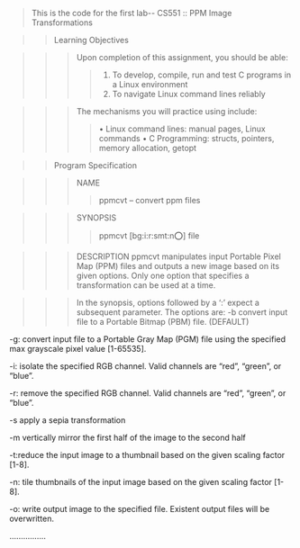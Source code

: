 > This is the code for the first lab-- CS551 :: PPM Image Transformations

>> Learning Objectives

>>> Upon completion of this assignment, you should be able:
>>>> 1. To develop, compile, run and test C programs in a Linux environment 
>>>> 2. To navigate Linux command lines reliably

>>> The mechanisms you will practice using include:
>>>> • Linux command lines: manual pages, Linux commands
>>>> • C Programming: structs, pointers, memory allocation, getopt

>> Program Specification

>>> NAME
>>>> ppmcvt – convert ppm files

>>> SYNOPSIS
>>>> ppmcvt [bg:i:r:smt:n:o:] file

>>> DESCRIPTION
ppmcvt manipulates input Portable Pixel Map (PPM) files and outputs a new image based on its given options. Only one option that specifies a transformation can be used at a time.

>>> In the synopsis, options followed by a ‘:’ expect a subsequent parameter. The options are:
-b convert input file to a Portable Bitmap (PBM) file. (DEFAULT)

-g: convert input file to a Portable Gray Map (PGM) file using the specified max grayscale
pixel value [1-65535]. 

-i: isolate the specified RGB channel. Valid channels are “red”, “green”, or “blue”.  

-r: remove the specified RGB channel. Valid channels are “red”, “green”, or “blue”.

-s apply a sepia transformation

-m vertically mirror the first half of the image to the second half 

-t:reduce the input image to a thumbnail based on the given scaling factor [1-8].

-n: tile thumbnails of the input image based on the given scaling factor [1-8].

-o: write output image to the specified file. Existent output files will be overwritten.

................
